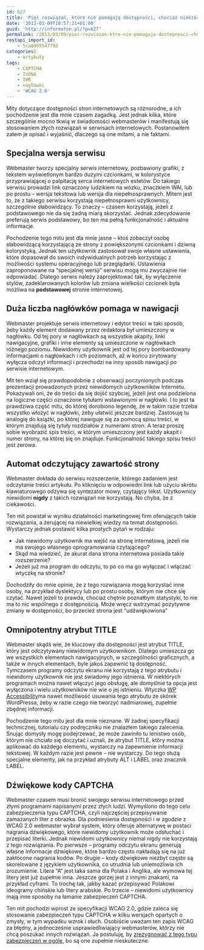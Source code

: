 ```yaml
---
id: 627
title: 'Pięć rozwiązań, które nie pomagają dostępności, chociaż niektórzy tak sądzą'
date: '2013-03-09T10:57:21+01:00'
guid: 'http://informaton.pl/?p=627'
permalink: /2013/03/09/piec-rozwiazan-ktre-nie-pomagaja-dostepnosci-chociaz-niektrzy-tak-sadza/
restapi_import_id:
    - 5ca8405547793
categories:
    - artykuły
tags:
    - CAPTCHA
    - IVONA
    - IWR
    - nagłówki
    - 'WCAG 2.0'
---
```


Mity dotyczące dostępności stron internetowych są różnorodne, a ich pochodzenie jest dla mnie czasem zagadką. Jest jednak kilka, które szczególnie mocno tkwią w świadomości webmasterów i manifestują się stosowaniem złych rozwiązań w serwisach internetowych. Postanowiłem zatem je opisać i wyjaśnić, dlaczego są one mitami, a nie faktami.

## Specjalna wersja serwisu

Webmaster tworzy specjalny serwis internetowy, pozbawiony grafiki, z tekstem wyświetlonym bardzo dużymi czcionkami, w kolorystyce przyprawiającej o palpitację serca internetowych estetów. Do takiego serwisu prowadzi link oznaczony ludzikiem na wózku, znaczkiem WAI, lub po prostu – wersja tekstowa lub wersja dla niepełnosprawnych. Mitem jest to, że z takiego serwisu korzystają niepełnosprawni użytkownicy, szczególnie słabowidzący. To znaczy – czasem korzystają, jeżeli z podstawowego nie da się żadną miarą skorzystać. Jednak zdecydowanie preferują serwis podstawowy, bo ten ma pełną funkcjonalność i aktualne informacje.

Pochodzenie tego mitu jest dla mnie jasne – ktoś zobaczył osobę słabowidzącą korzystającą ze strony z powiększonymi czcionkami i dziwną kolorystyką. Jednak ten użytkownik zastosował swoje własne ustawienia, które dopasował do swoich indywidualnych potrzeb korzystając z możliwości systemu operacyjnego lub przeglądarki. Ustawienia zaproponowane na “specjalnej wersji” serwisu mogą mu zwyczajnie nie odpowiadać. Dlatego serwis należy zaprojektować tak, by wyłączenie stylów, zadeklarowanych kolorów lub zmiana wielkości czcionek była możliwa na **podstawowej** stronie internetowej.

## Duża liczba nagłówków pomaga w nawigacji

Webmaster projektuje serwis internetowy i edytor treści w taki sposób, żeby każdy element dodawany przez redaktora był umieszczony w nagłówku. Od tej pory w nagłówkach są wszystkie akapity, linki nawigacyjne, grafiki i inne elementy są umieszczone w nagłówkach różnego poziomu. Niewidomy użytkownik jest od tej pory bombardowany informacjami o nagłówkach i ich poziomach, aż w końcu zirytowany wyłącza odczyt informacji i przechodzi na inny sposób nawigacji po serwisie internetowym.

Mit ten wziął się prawdopodobnie z obserwacji poczynionych podczas prezentacji prowadzonych przez niewidomych użytkowników Internetu. Pokazywali oni, że do treści da się dojść szybciej, jeżeli jest ona podzielona na logiczne części oznaczone tytułami wstawionymi w nagłówki. I to jest ta prawdziwa część mitu, do której dorobiono legendę, że w takim razie trzeba wszystko włożyć w nagłówki, żeby ułatwić jeszcze bardziej. Zastosuję tu analogię do książki, po której nawiguje się za pomocą spisu treści, w którym znajdują się tytuły rozdziałów z numerami stron. A teraz proszę sobie wyobrazić spis treści, w którym umieszczony jest każdy akapit i numer strony, na której się on znajduje. Funkcjonalność takiego spisu treści jest zerowa.

## Automat odczytujący zawartość strony

Webmaster dokłada do serwisu rozszerzenie, którego zadaniem jest odczytanie treści artykułu. Po kliknięciu w odpowiedni link lub użyciu skrótu klawiaturowego odzywa się syntezator mowy, czytający tekst. Użytkownicy niewidomi **nigdy** z takich rozwiązań nie korzystają. No chyba, że z ciekawości.

Ten mit powstał w wyniku działalności marketingowej firm oferujących takie rozwiązania, a żerującej na niewielkiej wiedzy na temat dostępności. Wystarczy jednak postawić kilka prostych pytań w rodzaju:

- Jak niewidomy użytkownik ma wejść na stronę internetową, jeżeli nie ma swojego własnego oprogramowania czytającego?
- Skąd ma wiedzieć, że akurat dana strona internetowa posiada takie rozszerzenie?
- Jeżeli już ma program do odczytu, to po co ma go wyłączać i włączać wtyczkę na stronie?

Dochodziły do mnie opinie, że z tego rozwiązania mogą korzystać inne osoby, na przykład dyslektycy lub po prostu osoby, którym nie chce się czytać. Nawet jeżeli to prawda, chociaż chętnie poznałbym statystyki, to nie ma to nic wspólnego z dostępnością. Może wręcz wstrzymać pozytywne zmiany w dostępności, bo przecież strona jest “udźwiękowiona”

## Omnipotentny atrybut TITLE

Webmaster skądś wie, że kluczowy dla dostępności jest atrybut TITLE, który jest odczytywany niewidomym użytkownikom. Dlatego umieszcza go we wszystkich elementach nawigacyjnych, w szczególności graficznych, a także w innych elementach, byle jakoś zapewnić tą dostępność. Tymczasem programy odczytu ekranu nie korzystają z tego atrybutu i niewidomy użytkownik nie jest świadomy jego istnienia. W niektórych programach można nawet włączyć jego obsługę, ale domyślnie ta opcja jest wyłączona i wielu użytkowników nie wie o jej istnieniu. Wtyczka [WP Accessibility](http://informaton.pl/?p=588)ma nawet możliwość usuwania tego atrybutu ze skórek WordPressa, żeby w razie czego nie tworzyć nadmiarowej, zupełnie zbędnej informacji.

Pochodzenie tego mitu jest dla mnie nieznane. W żadnej specyfikacji technicznej, tutorialu czy podręczniku nie znalazłem takiego zalecenia. Snując domysły mogę podejrzewać, że może zawiniło tu lenistwo osób, którym nie chciało się doczytać i uznali, że atrybut TITLE, który można aplikować do każdego elementu, wystarczy na zapewnienie informacji tekstowej. W każdym razie jest pewne – nie wystarczy. Do tego służą specjalne elementy, jak na przykład atrybuty ALT i LABEL oraz znacznik LABEL.

## Dźwiękowe kody CAPTCHA

Webmaster czasem musi bronić swojego serwisu internetowego przed złymi programami napisanymi przez złych ludzi. Wymyślono do tego celu zabezpieczenia typu CAPTCHA, czyli najczęściej przepisywanie zamazanych liter z obrazka. Dla podniesienia dostępności i w zgodzie z WCAG 2.0 webmaster wybrał system, który oferuje alternatywę w postaci nagrania dźwiękowego, które niewidomy użytkownik może odsłuchać i przepisać literki. Jednak niewidomi użytkownicy niemal nigdy nie korzystają z tego rozwiązania. Po pierwsze – programy odczytu ekranu generują własne informacje dźwiękowe, które bardzo często nakładają się na już zakłócone nagrania kodów. Po drugie – kody dźwiękowe niezbyt często są skorelowane z językiem użytkownika, co utrudnia lub uniemożliwia ich zrozumienie. Litera “A” jest taka sama dla Polaka i Anglika, ale wymowa tej litery jest już zupełnie inna. Jeszcze gorzej jest z innymi znakami, na przykład cyframi. To trochę tak, jakby kazać przepisywać Polakowi ideogramy chińskie lub litery arabskie. Po trzecie – niewidomi użytkownicy mają inne sposoby na łamanie zabezpieczeń CAPTCHA.

Ten mit pochodzi wprost ze specyfikacji WCAG 2.0, gdzie zaleca się stosowanie zabezpieczeń typu CAPTCHA w kilku wersjach opartych o zmysły, w tym wypadku wzrok i słuch. Osobiście uważam ten zapis WCAG za błędny, a jednocześnie usprawiedliwiający webmasterów, którzy nie chcą poszukać innych rozwiązań. Ja postuluję, by [zrezygnować z tego typu zabezpieczeń w ogóle](http://informaton.pl/?p=143), bo są one zupełnie nieskuteczne.
